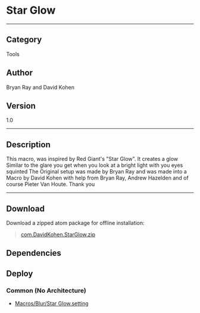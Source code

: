 # Star Glow
___

## Category
Tools

## Author
Bryan Ray and David Kohen

## Version
1.0

___

## Description
This macro, was inspired by Red Giant's "Star Glow". It creates a glow Similar to the glare you get when you look at a bright light with you eyes squinted
The Original setup was made by Bryan Ray and was made into a Macro by David Kohen with help from Bryan Ray, Andrew Hazelden and of course Pieter Van Houte.
Thank you

___

## Download

Download a zipped atom package for offline installation:
> [com.DavidKohen.StarGlow.zip](https://gitlab.com/WeSuckLess/Reactor/-/archive/master/Reactor-master.zip?path=Atoms/com.DavidKohen.StarGlow)  

## Dependencies

## Deploy

### Common (No Architecture)

<ul>
<li><a href="https://gitlab.com/WeSuckLess/Reactor/-/blob/master/Atoms/com.DavidKohen.StarGlow/Macros/Blur/Star Glow.setting?ref_type=heads">Macros/Blur/Star Glow.setting</a></li>
</ul>
